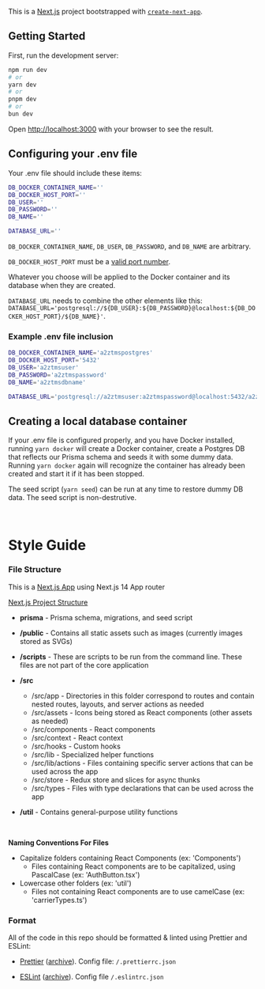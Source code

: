 This is a [Next.js](https://nextjs.org/) project bootstrapped with [`create-next-app`](https://github.com/vercel/next.js/tree/canary/packages/create-next-app).

## Getting Started

First, run the development server:

```bash
npm run dev
# or
yarn dev
# or
pnpm dev
# or
bun dev
```

Open [http://localhost:3000](http://localhost:3000) with your browser to see the result.

## Configuring your .env file

Your .env file should include these items:

```bash
DB_DOCKER_CONTAINER_NAME=''
DB_DOCKER_HOST_PORT=''
DB_USER=''
DB_PASSWORD=''
DB_NAME=''

DATABASE_URL=''
```

`DB_DOCKER_CONTAINER_NAME`, `DB_USER`, `DB_PASSWORD`, and `DB_NAME` are arbitrary.

`DB_DOCKER_HOST_PORT` must be a [valid port number](<https://en.wikipedia.org/wiki/Port_(computer_networking)#Port_number>).

Whatever you choose will be applied to the Docker container and its database when they are created.

`DATABASE_URL` needs to combine the other elements like this: `DATABASE_URL='postgresql://${DB_USER}:${DB_PASSWORD}@localhost:${DB_DOCKER_HOST_PORT}/${DB_NAME}'`.

### Example .env file inclusion

```bash
DB_DOCKER_CONTAINER_NAME='a2ztmspostgres'
DB_DOCKER_HOST_PORT='5432'
DB_USER='a2ztmsuser'
DB_PASSWORD='a2ztmspassword'
DB_NAME='a2ztmsdbname'

DATABASE_URL='postgresql://a2ztmsuser:a2ztmspassword@localhost:5432/a2ztmsdbname'
```

## Creating a local database container

If your .env file is configured properly, and you have Docker installed, running `yarn docker` will create a Docker container, create a Postgres DB that reflects our Prisma schema and seeds it with some dummy data. Running `yarn docker` again will recognize the container has already been created and start it if it has been stopped.

The seed script (`yarn seed`) can be run at any time to restore dummy DB data. The seed script is non-destrutive.

<br/>

# Style Guide

### File Structure

This is a [Next.js App](https://nextjs.org/docs) using Next.js 14 App router

[Next.js Project Structure](https://nextjs.org/docs/app/getting-started/project-structure)

- **prisma** - Prisma schema, migrations, and seed script
  <br >
- **/public** - Contains all static assets such as images (currently images stored as SVGs)
  <br >
- **/scripts** - These are scripts to be run from the command line. These files are not part of the core application
  <br >
- **/src**
  - /src/app - Directories in this folder correspond to routes and contain nested routes, layouts, and server actions as needed
  - /src/assets - Icons being stored as React components (other assets as needed)
  - /src/components - React components
  - /src/context - React context
  - /src/hooks - Custom hooks
  - /src/lib - Specialized helper functions
  - /src/lib/actions - Files containing specific server actions that can be used across the app
  - /src/store - Redux store and slices for async thunks
  - /src/types - Files with type declarations that can be used across the app
    <br>
- **/util** - Contains general-purpose utility functions

  <br/>

**Naming Conventions For Files**

- Capitalize folders containing React Components (ex: 'Components')
  - Files containing React components are to be capitalized, using PascalCase (ex: 'AuthButton.tsx')
- Lowercase other folders (ex: 'util')
  - Files not containing React components are to use camelCase (ex: 'carrierTypes.ts')

### Format

All of the code in this repo should be formatted & linted using Prettier and ESLint:

- [Prettier](https://marketplace.visualstudio.com/items?itemName=esbenp.prettier-vscode) ([archive](https://web.archive.org/web/20231114192610/https://marketplace.visualstudio.com/items?itemName=esbenp.prettier-vscode)). Config file: `/.prettierrc.json`

- [ESLint](https://marketplace.visualstudio.com/items?itemName=dbaeumer.vscode-eslint) ([archive](https://web.archive.org/web/20231120210105/https://marketplace.visualstudio.com/items?itemName=dbaeumer.vscode-eslint)). Config file `/.eslintrc.json`

